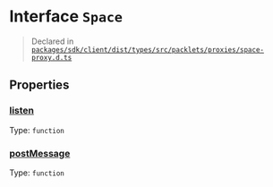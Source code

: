 # Interface `Space`
> Declared in [`packages/sdk/client/dist/types/src/packlets/proxies/space-proxy.d.ts`]()



## Properties
### [listen]()
Type: <code>function</code>

### [postMessage]()
Type: <code>function</code>
